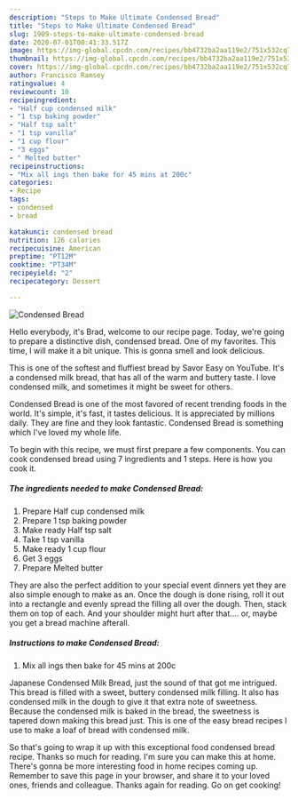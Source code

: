 ```yaml
---
description: "Steps to Make Ultimate Condensed Bread"
title: "Steps to Make Ultimate Condensed Bread"
slug: 1909-steps-to-make-ultimate-condensed-bread
date: 2020-07-01T00:41:33.517Z
image: https://img-global.cpcdn.com/recipes/bb4732ba2aa119e2/751x532cq70/condensed-bread-recipe-main-photo.jpg
thumbnail: https://img-global.cpcdn.com/recipes/bb4732ba2aa119e2/751x532cq70/condensed-bread-recipe-main-photo.jpg
cover: https://img-global.cpcdn.com/recipes/bb4732ba2aa119e2/751x532cq70/condensed-bread-recipe-main-photo.jpg
author: Francisco Ramsey
ratingvalue: 4
reviewcount: 10
recipeingredient:
- "Half cup condensed milk"
- "1 tsp baking powder"
- "Half tsp salt"
- "1 tsp vanilla"
- "1 cup flour"
- "3 eggs"
- " Melted butter"
recipeinstructions:
- "Mix all ings then bake for 45 mins at 200c"
categories:
- Recipe
tags:
- condensed
- bread

katakunci: condensed bread 
nutrition: 126 calories
recipecuisine: American
preptime: "PT12M"
cooktime: "PT34M"
recipeyield: "2"
recipecategory: Dessert

---
```



![Condensed Bread](https://img-global.cpcdn.com/recipes/bb4732ba2aa119e2/751x532cq70/condensed-bread-recipe-main-photo.jpg)

Hello everybody, it's Brad, welcome to our recipe page. Today, we're going to prepare a distinctive dish, condensed bread. One of my favorites. This time, I will make it a bit unique. This is gonna smell and look delicious.

This is one of the softest and fluffiest bread by Savor Easy on YouTube. It&#39;s a condensed milk bread, that has all of the warm and buttery taste. I love condensed milk, and sometimes it might be sweet for others.

Condensed Bread is one of the most favored of recent trending foods in the world. It's simple, it's fast, it tastes delicious. It is appreciated by millions daily. They are fine and they look fantastic. Condensed Bread is something which I've loved my whole life.


To begin with this recipe, we must first prepare a few components. You can cook condensed bread using 7 ingredients and 1 steps. Here is how you cook it.

<!--inarticleads1-->

##### The ingredients needed to make Condensed Bread:

1. Prepare Half cup condensed milk
1. Prepare 1 tsp baking powder
1. Make ready Half tsp salt
1. Take 1 tsp vanilla
1. Make ready 1 cup flour
1. Get 3 eggs
1. Prepare  Melted butter


They are also the perfect addition to your special event dinners yet they are also simple enough to make as an. Once the dough is done rising, roll it out into a rectangle and evenly spread the filling all over the dough. Then, stack them on top of each. And your shoulder might hurt after that…. or, maybe you get a bread machine afterall. 

<!--inarticleads2-->

##### Instructions to make Condensed Bread:

1. Mix all ings then bake for 45 mins at 200c


Japanese Condensed Milk Bread, just the sound of that got me intrigued. This bread is filled with a sweet, buttery condensed milk filling. It also has condensed milk in the dough to give it that extra note of sweetness. Because the condensed milk is baked in the bread, the sweetness is tapered down making this bread just. This is one of the easy bread recipes I use to make a loaf of bread with condensed milk. 

So that's going to wrap it up with this exceptional food condensed bread recipe. Thanks so much for reading. I'm sure you can make this at home. There's gonna be more interesting food in home recipes coming up. Remember to save this page in your browser, and share it to your loved ones, friends and colleague. Thanks again for reading. Go on get cooking!
